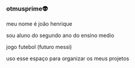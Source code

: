 ### otmusprime👽
  
  meu nome é joão henrique

  sou aluno do segundo ano do ensino medio
  
  jogo futebol (futuro messi)
 
  uso esse espaço para organizar os meus projetos
